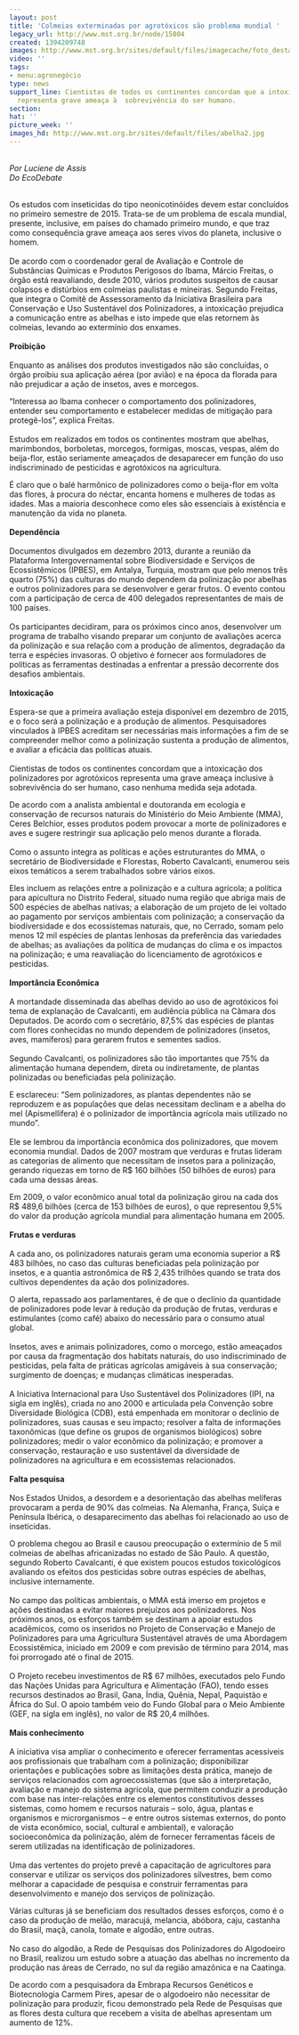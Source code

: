 ```yaml
---
layout: post
title: 'Colmeias exterminadas por agrotóxicos são problema mundial '
legacy_url: http://www.mst.org.br/node/15804
created: 1394209748
images: http://www.mst.org.br/sites/default/files/imagecache/foto_destaque/abelha2.jpg
video: ''
tags:
- menu:agronegócio
type: news
support_line: Cientistas de todos os continentes concordam que a intoxicação dos  polinizadores&nbsp;
  representa grave ameaça à  sobrevivência do ser humano.
section: 
hat: ''
picture_week: ''
images_hd: http://www.mst.org.br/sites/default/files/abelha2.jpg
---
```

<p><br><em>Por Luciene de Assis<br>Do&nbsp;EcoDebate</em><br>&nbsp;</p><p>Os estudos com inseticidas do tipo neonicotinóides devem estar concluídos no primeiro semestre de 2015. Trata-se de um problema de escala mundial, presente, inclusive, em países do chamado primeiro mundo, e que traz como consequência grave ameaça aos seres vivos do planeta, inclusive o homem.<br><br>De acordo com o coordenador geral de Avaliação e Controle de Substâncias Químicas e Produtos Perigosos do Ibama, Márcio Freitas, o órgão está reavaliando, desde 2010, vários produtos suspeitos de causar colapsos e distúrbios em colmeias paulistas e mineiras. Segundo Freitas, que integra o Comitê de Assessoramento da Iniciativa Brasileira para Conservação e Uso Sustentável dos Polinizadores, a intoxicação prejudica a comunicação entre as abelhas e isto impede que elas retornem às colmeias, levando ao extermínio dos enxames.<br><br><strong>Proibição</strong><br><br>Enquanto as análises dos produtos investigados não são concluídas, o órgão proibiu sua aplicação aérea (por avião) e na época da florada para não prejudicar a ação de insetos, aves e morcegos. </p><p>“Interessa ao Ibama conhecer o comportamento dos polinizadores, entender seu comportamento e estabelecer medidas de mitigação para protegê-los”, explica Freitas.<br><br>Estudos em realizados em todos os continentes mostram que abelhas, marimbondos, borboletas, morcegos, formigas, moscas, vespas, além do beija-flor, estão seriamente ameaçados de desaparecer em função do uso indiscriminado de pesticidas e agrotóxicos na agricultura. </p><p>É claro que o balé harmônico de polinizadores como o beija-flor em volta das flores, à procura do néctar, encanta homens e mulheres de todas as idades. Mas a maioria desconhece como eles são essenciais à existência e manutenção da vida no planeta.<br><br><strong>Dependência</strong><br><br>Documentos divulgados em dezembro 2013, durante a reunião da Plataforma Intergovernamental sobre Biodiversidade e Serviços de Ecossistêmicos (IPBES), em Antalya, Turquia, mostram que pelo menos três quarto (75%) das culturas do mundo dependem da polinização por abelhas e outros polinizadores para se desenvolver e gerar frutos. O evento contou com a participação de cerca de 400 delegados representantes de mais de 100 países.<br><br>Os participantes decidiram, para os próximos cinco anos, desenvolver um programa de trabalho visando preparar um conjunto de avaliações acerca da polinização e sua relação com a produção de alimentos, degradação da terra e espécies invasoras. O objetivo é fornecer aos formuladores de políticas as ferramentas destinadas a enfrentar a pressão decorrente dos desafios ambientais.<br><br><strong>Intoxicação</strong><br><br>Espera-se que a primeira avaliação esteja disponível em dezembro de 2015, e o foco será a polinização e a produção de alimentos. Pesquisadores vinculados à IPBES acreditam ser necessárias mais informações a fim de se compreender melhor como a polinização sustenta a produção de alimentos, e avaliar a eficácia das políticas atuais.<br><br>Cientistas de todos os continentes concordam que a intoxicação dos polinizadores por agrotóxicos representa uma grave ameaça inclusive à sobrevivência do ser humano, caso nenhuma medida seja adotada. </p><p>De acordo com a analista ambiental e doutoranda em ecologia e conservação de recursos naturais do Ministério do Meio Ambiente (MMA), Ceres Belchior, esses produtos podem provocar a morte de polinizadores e aves e sugere restringir sua aplicação pelo menos durante a florada.<br><br>Como o assunto integra as políticas e ações estruturantes do MMA, o secretário de Biodiversidade e Florestas, Roberto Cavalcanti, enumerou seis eixos temáticos a serem trabalhados sobre vários eixos. </p><p>Eles incluem as relações entre a polinização e a cultura agrícola; a política para apicultura no Distrito Federal, situado numa região que abriga mais de 500 espécies de abelhas nativas; a elaboração de um projeto de lei voltado ao pagamento por serviços ambientais com polinização; a conservação da biodiversidade e dos ecossistemas naturais, que, no Cerrado, somam pelo menos 12 mil espécies de plantas lenhosas da preferência das variedades de abelhas; as avaliações da política de mudanças do clima e os impactos na polinização; e uma reavaliação do licenciamento de agrotóxicos e pesticidas.<br><br><strong>Importância Econômica</strong><br><br>A mortandade disseminada das abelhas devido ao uso de agrotóxicos foi tema de explanação de Cavalcanti, em audiência pública na Câmara dos Deputados. De acordo com o secretário, 87,5% das espécies de plantas com flores conhecidas no mundo dependem de polinizadores (insetos, aves, mamíferos) para gerarem frutos e sementes sadios.<br><br>Segundo Cavalcanti, os polinizadores são tão importantes que 75% da alimentação humana dependem, direta ou indiretamente, de plantas polinizadas ou beneficiadas pela polinização. </p><p>E esclareceu: “Sem polinizadores, as plantas dependentes não se reproduzem e as populações que delas necessitam declinam e a abelha do mel (Apismellifera) é o polinizador de importância agrícola mais utilizado no mundo”.<br><br>Ele se lembrou da importância econômica dos polinizadores, que movem economia mundial. Dados de 2007 mostram que verduras e frutas lideram as categorias de alimento que necessitam de insetos para a polinização, gerando riquezas em torno de R$ 160 bilhões (50 bilhões de euros) para cada uma dessas áreas. </p><p>Em 2009, o valor econômico anual total da polinização girou na cada dos R$ 489,6 bilhões (cerca de 153 bilhões de euros), o que representou 9,5% do valor da produção agrícola mundial para alimentação humana em 2005.<br><br><strong>Frutas e verduras</strong><br><br>A cada ano, os polinizadores naturais geram uma economia superior a R$ 483 bilhões, no caso das culturas beneficiadas pela polinização por insetos, e a quantia astronômica de R$ 2,435 trilhões quando se trata dos cultivos dependentes da ação dos polinizadores.</p><p>O alerta, repassado aos parlamentares, é de que o declínio da quantidade de polinizadores pode levar à redução da produção de frutas, verduras e estimulantes (como café) abaixo do necessário para o consumo atual global.<br><br>Insetos, aves e animais polinizadores, como o morcego, estão ameaçados por causa da fragmentação dos habitats naturais, do uso indiscriminado de pesticidas, pela falta de práticas agrícolas amigáveis à sua conservação; surgimento de doenças; e mudanças climáticas inesperadas.<br><br>A Iniciativa Internacional para Uso Sustentável dos Polinizadores (IPI, na sigla em inglês), criada no ano 2000 e articulada pela Convenção sobre Diversidade Biológica (CDB), está empenhada em monitorar o declínio de polinizadores, suas causas e seu impacto; resolver a falta de informações taxonômicas (que define os grupos de organismos biológicos) sobre polinizadores; medir o valor econômico da polinização; e promover a conservação, restauração e uso sustentável da diversidade de polinizadores na agricultura e em ecossistemas relacionados.<br><br><strong>Falta pesquisa</strong><br><br>Nos Estados Unidos, a desordem e a desorientação das abelhas melíferas provocaram a perda de 90% das colmeias. Na Alemanha, França, Suíça e Península Ibérica, o desaparecimento das abelhas foi relacionado ao uso de inseticidas.</p><p>O problema chegou ao Brasil e causou preocupação o extermínio de 5 mil colmeias de abelhas africanizadas no estado de São Paulo. A questão, segundo Roberto Cavalcanti, é que existem poucos estudos toxicológicos avaliando os efeitos dos pesticidas sobre outras espécies de abelhas, inclusive internamente.<br><br>No campo das políticas ambientais, o MMA está imerso em projetos e ações destinadas a evitar maiores prejuízos aos polinizadores. Nos próximos anos, os esforços também se destinam a apoiar estudos acadêmicos, como os inseridos no Projeto de Conservação e Manejo de Polinizadores para uma Agricultura Sustentável através de uma Abordagem Ecossistêmica, iniciado em 2009 e com previsão de término para 2014, mas foi prorrogado até o final de 2015.<br><br>O Projeto recebeu investimentos de R$ 67 milhões, executados pelo Fundo das Nações Unidas para Agricultura e Alimentação (FAO), tendo esses recursos destinados ao Brasil, Gana, Índia, Quênia, Nepal, Paquistão e África do Sul. O apoio também veio do Fundo Global para o Meio Ambiente (GEF, na sigla em inglês), no valor de R$ 20,4 milhões.<br><br><strong>Mais conhecimento</strong><br><br>A iniciativa visa ampliar o conhecimento e oferecer ferramentas acessíveis aos profissionais que trabalham com a polinização; disponibilizar orientações e publicações sobre as limitações desta prática, manejo de serviços relacionados com agroecossistemas (que são a interpretação, avaliação e manejo do sistema agrícola, que permitem conduzir a produção com base nas inter-relações entre os elementos constitutivos desses sistemas, como homem e recursos naturais – solo, água, plantas e organismos e microrganismos – e entre outros sistemas externos, do ponto de vista econômico, social, cultural e ambiental), e valoração socioeconômica da polinização, além de fornecer ferramentas fáceis de serem utilizadas na identificação de polinizadores.<br><br>Uma das vertentes do projeto prevê a capacitação de agricultores para conservar e utilizar os serviços dos polinizadores silvestres, bem como melhorar a capacidade de pesquisa e construir ferramentas para desenvolvimento e manejo dos serviços de polinização.</p><p>Várias culturas já se beneficiam dos resultados desses esforços, como é o caso da produção de melão, maracujá, melancia, abóbora, caju, castanha do Brasil, maçã, canola, tomate e algodão, entre outras.<br><br>No caso do algodão, a Rede de Pesquisas dos Polinizadores do Algodoeiro no Brasil, realizou um estudo sobre a atuação das abelhas no incremento da produção nas áreas de Cerrado, no sul da região amazônica e na Caatinga.</p><p>De acordo com a pesquisadora da Embrapa Recursos Genéticos e Biotecnologia Carmem Pires, apesar de o algodoeiro não necessitar de polinização para produzir, ficou demonstrado pela Rede de Pesquisas que as flores desta cultura que recebem a visita de abelhas apresentam um aumento de 12%.</p>
